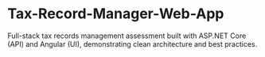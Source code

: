 # Tax-Record-Manager-Web-App
Full-stack tax records management assessment built with ASP.NET Core (API) and Angular (UI), demonstrating clean architecture and best practices.
